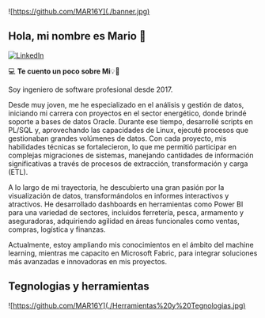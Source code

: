 ![https://github.com/MAR16Y](./banner.jpg)

## Hola, mi nombre es Mario 👋
[![LinkedIn](https://img.shields.io/badge/LinkedIn-Mario_Andres-0077B5?style=for-the-badge&logo=linkedin&logoColor=white&labelColor=101010)](https://www.linkedin.com/in/mayepesg)
<p> 💻 <b>Te cuento un poco sobre Mi</b>💡📜

Soy ingeniero de software profesional desde 2017.

Desde muy joven, me he especializado en el análisis y gestión de datos, iniciando mi carrera con proyectos en el sector energético, donde brindé soporte a bases de datos Oracle. Durante ese tiempo, desarrollé scripts en PL/SQL y, aprovechando las capacidades de Linux, ejecuté procesos que gestionaban grandes volúmenes de datos. Con cada proyecto, mis habilidades técnicas se fortalecieron, lo que me permitió participar en complejas migraciones de sistemas, manejando cantidades de información significativas a través de procesos de extracción, transformación y carga (ETL).

A lo largo de mi trayectoria, he descubierto una gran pasión por la visualización de datos, transformándolos en informes interactivos y atractivos. He desarrollado dashboards en herramientas como Power BI para una variedad de sectores, incluidos ferretería, pesca, armamento y aseguradoras, adquiriendo agilidad en áreas funcionales como ventas, compras, logística y finanzas.

Actualmente, estoy ampliando mis conocimientos en el ámbito del machine learning, mientras me capacito en Microsoft Fabric, para integrar soluciones más avanzadas e innovadoras en mis proyectos.

## Tegnologias y herramientas
![https://github.com/MAR16Y](./Herramientas%20y%20Tegnologias.jpg)
<!--
**MAR16Y/MAR16Y** is a ✨ _special_ ✨ repository because its `README.md` (this file) appears on your GitHub profile.

Here are some ideas to get you started:

- 🔭 I’m currently working on ...
- 🌱 I’m currently learning ...
- 👯 I’m looking to collaborate on ...
- 🤔 I’m looking for help with ...
- 💬 Ask me about ...
- 📫 How to reach me: ...
- 😄 Pronouns: ...
- ⚡ Fun fact: ...
-->
